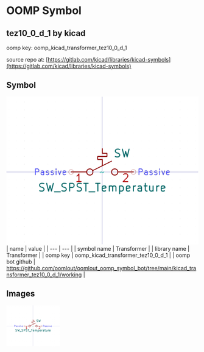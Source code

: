 # OOMP Symbol  
## tez10_0_d_1  by kicad  
  
oomp key: oomp_kicad_transformer_tez10_0_d_1  
  
source repo at: [https://gitlab.com/kicad/libraries/kicad-symbols](https://gitlab.com/kicad/libraries/kicad-symbols)  
## Symbol  
  
[![working.png](working_600.png)](working.png)  
| name | value | 
| --- | --- | 
| symbol name | Transformer | 
| library name | Transformer | 
| oomp key | oomp_kicad_transformer_tez10_0_d_1 | 
| oomp bot github | https://github.com/oomlout/oomlout_oomp_symbol_bot/tree/main/kicad_transformer_tez10_0_d_1/working | 
## Images  
  
[![working.png](working_140.png)](working.png)  
